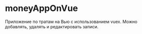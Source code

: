 # moneyAppOnVue
Приложение по тратам на Вью с использованием vuex. Можно добавлять, удалять и редактировать записи.
